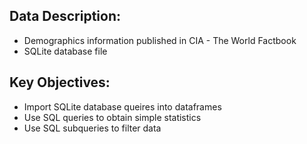 ## Data Description:
- Demographics information published in CIA - The World Factbook
- SQLite database file

## Key Objectives:
- Import SQLite database queires into dataframes
- Use SQL queries to obtain simple statistics
- Use SQL subqueries to filter data
